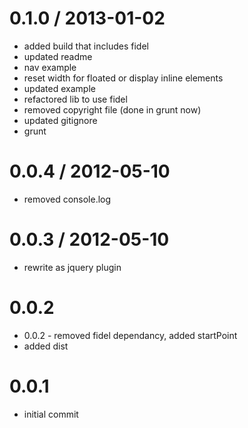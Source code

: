 
0.1.0 / 2013-01-02 
==================

  * added build that includes fidel
  * updated readme
  * nav example
  * reset width for floated or display inline elements
  * updated example
  * refactored lib to use fidel
  * removed copyright file (done in grunt now)
  * updated gitignore
  * grunt

0.0.4 / 2012-05-10 
==================

  * removed console.log

0.0.3 / 2012-05-10 
==================

  * rewrite as jquery plugin

0.0.2
=====

  * 0.0.2 - removed fidel dependancy, added startPoint
  * added dist

0.0.1
=====

  * initial commit
